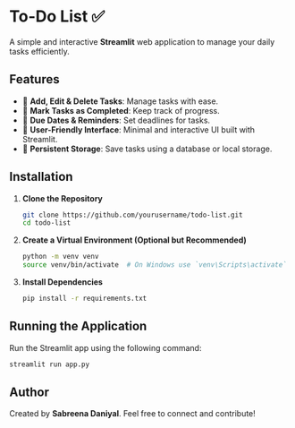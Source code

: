 # To-Do List ✅

A simple and interactive **Streamlit** web application to manage your daily tasks efficiently.

## Features
- 📝 **Add, Edit & Delete Tasks**: Manage tasks with ease.
- 📌 **Mark Tasks as Completed**: Keep track of progress.
- 📆 **Due Dates & Reminders**: Set deadlines for tasks.
- 🎨 **User-Friendly Interface**: Minimal and interactive UI built with Streamlit.
- 💾 **Persistent Storage**: Save tasks using a database or local storage.

## Installation

1. **Clone the Repository**
   ```sh
   git clone https://github.com/yourusername/todo-list.git
   cd todo-list
   ```

2. **Create a Virtual Environment (Optional but Recommended)**
   ```sh
   python -m venv venv
   source venv/bin/activate  # On Windows use `venv\Scripts\activate`
   ```

3. **Install Dependencies**
   ```sh
   pip install -r requirements.txt
   ```

## Running the Application

Run the Streamlit app using the following command:
```sh
streamlit run app.py
```

## Author
Created by **Sabreena Daniyal**. Feel free to connect and contribute!

